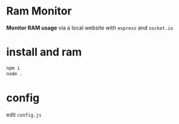 # Ram Monitor
**Monitor RAM usage** via a local website with `express` and `socket.io`

# install and ram
```sh
npm i
node .
```

# config
edit `config.js`
